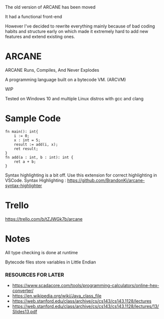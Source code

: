 The old version of ARCANE has been moved

It had a functional front-end

However I've decided to rewrite everything mainly because
of bad coding habits and structure early on which made it 
extremely hard to add new features and extend existing ones.

# ARCANE
ARCANE Runs, Compiles, And Never Explodes

A programming language built on a bytecode VM. (ARCVM)

WIP

Tested on Windows 10 and multiple Linux distros with gcc and clang

# Sample Code

```zig
fn main(): int{
    i := 0;
    x : int = 5;
    result := add(i, x);
    ret result;
}
fn add(a : int, b : int): int {
    ret a + b;
}
```
Syntax highlighting is a bit off. Use this extension for correct highlighting in VSCode.
Syntax Highlighting : https://github.com/BrandonKi/arcane-syntax-highlighter

# Trello

https://trello.com/b/tZJWGk7b/arcane

# Notes

All type checking is done at runtime

Bytecode files store variables in Little Endian 

### RESOURCES FOR LATER

- https://www.scadacore.com/tools/programming-calculators/online-hex-converter/
- https://en.wikipedia.org/wiki/Java_class_file
- https://web.stanford.edu/class/archive/cs/cs143/cs143.1128/lectures
- https://web.stanford.edu/class/archive/cs/cs143/cs143.1128/lectures/13/Slides13.pdf

